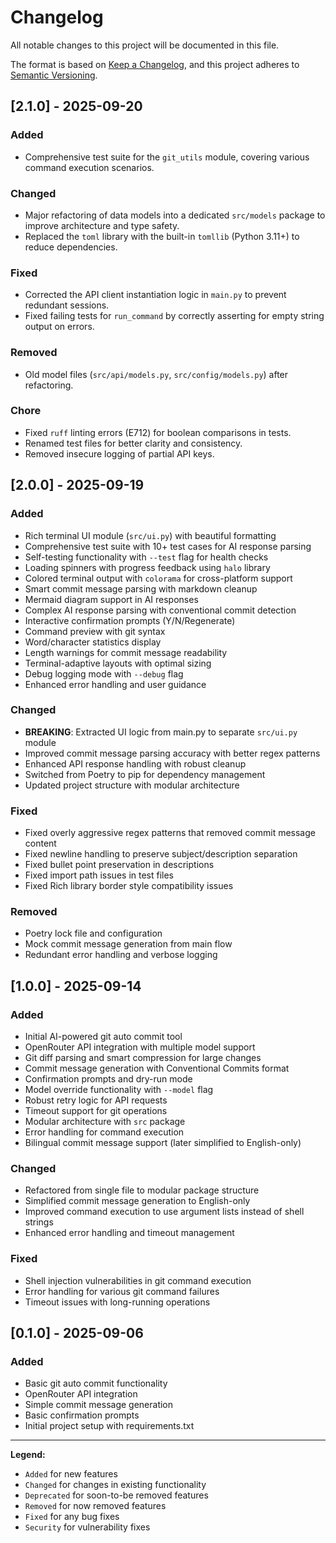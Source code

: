 # Changelog

All notable changes to this project will be documented in this file.

The format is based on [Keep a Changelog](https://keepachangelog.com/en/1.0.0/),
and this project adheres to [Semantic Versioning](https://semver.org/spec/v2.0.0.html).

## [2.1.0] - 2025-09-20

### Added
- Comprehensive test suite for the `git_utils` module, covering various command execution scenarios.

### Changed
- Major refactoring of data models into a dedicated `src/models` package to improve architecture and type safety.
- Replaced the `toml` library with the built-in `tomllib` (Python 3.11+) to reduce dependencies.

### Fixed
- Corrected the API client instantiation logic in `main.py` to prevent redundant sessions.
- Fixed failing tests for `run_command` by correctly asserting for empty string output on errors.

### Removed
- Old model files (`src/api/models.py`, `src/config/models.py`) after refactoring.

### Chore
- Fixed `ruff` linting errors (E712) for boolean comparisons in tests.
- Renamed test files for better clarity and consistency.
- Removed insecure logging of partial API keys.


## [2.0.0] - 2025-09-19

### Added
- Rich terminal UI module (`src/ui.py`) with beautiful formatting
- Comprehensive test suite with 10+ test cases for AI response parsing
- Self-testing functionality with `--test` flag for health checks
- Loading spinners with progress feedback using `halo` library
- Colored terminal output with `colorama` for cross-platform support
- Smart commit message parsing with markdown cleanup
- Mermaid diagram support in AI responses
- Complex AI response parsing with conventional commit detection
- Interactive confirmation prompts (Y/N/Regenerate)
- Command preview with git syntax
- Word/character statistics display
- Length warnings for commit message readability
- Terminal-adaptive layouts with optimal sizing
- Debug logging mode with `--debug` flag
- Enhanced error handling and user guidance

### Changed
- **BREAKING**: Extracted UI logic from main.py to separate `src/ui.py` module
- Improved commit message parsing accuracy with better regex patterns
- Enhanced API response handling with robust cleanup
- Switched from Poetry to pip for dependency management
- Updated project structure with modular architecture

### Fixed
- Fixed overly aggressive regex patterns that removed commit message content
- Fixed newline handling to preserve subject/description separation
- Fixed bullet point preservation in descriptions
- Fixed import path issues in test files
- Fixed Rich library border style compatibility issues

### Removed
- Poetry lock file and configuration
- Mock commit message generation from main flow
- Redundant error handling and verbose logging

## [1.0.0] - 2025-09-14

### Added
- Initial AI-powered git auto commit tool
- OpenRouter API integration with multiple model support
- Git diff parsing and smart compression for large changes
- Commit message generation with Conventional Commits format
- Confirmation prompts and dry-run mode
- Model override functionality with `--model` flag
- Robust retry logic for API requests
- Timeout support for git operations
- Modular architecture with `src` package
- Error handling for command execution
- Bilingual commit message support (later simplified to English-only)

### Changed
- Refactored from single file to modular package structure
- Simplified commit message generation to English-only
- Improved command execution to use argument lists instead of shell strings
- Enhanced error handling and timeout management

### Fixed
- Shell injection vulnerabilities in git command execution
- Error handling for various git command failures
- Timeout issues with long-running operations

## [0.1.0] - 2025-09-06

### Added
- Basic git auto commit functionality
- OpenRouter API integration
- Simple commit message generation
- Basic confirmation prompts
- Initial project setup with requirements.txt

---

**Legend:**
- `Added` for new features
- `Changed` for changes in existing functionality
- `Deprecated` for soon-to-be removed features
- `Removed` for now removed features
- `Fixed` for any bug fixes
- `Security` for vulnerability fixes
